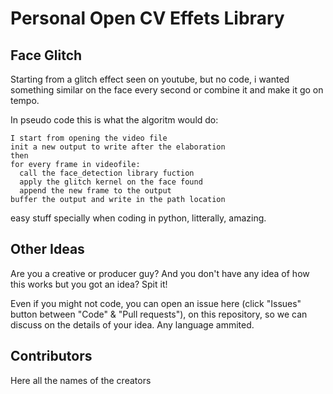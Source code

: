 # Personal Open CV Effets Library

## Face Glitch
Starting from a glitch effect seen on youtube, but no code, i wanted something similar on the face every second or combine it and make it go on tempo.

In pseudo code this is what the algoritm would do:
``` pseudocode 
I start from opening the video file
init a new output to write after the elaboration
then 
for every frame in videofile:
  call the face_detection library fuction
  apply the glitch kernel on the face found
  append the new frame to the output
buffer the output and write in the path location
```
easy stuff specially when coding in python, litterally, amazing.


## Other Ideas
Are you a creative or producer guy? And you don't have any idea of how this works but you got an idea? Spit it!
 
Even if you might not code, you can open an issue here (click "Issues" button between "Code" & "Pull requests"), on this repository, so we can discuss on the details of your idea. Any language ammited.

## Contributors
Here all the names of the creators
